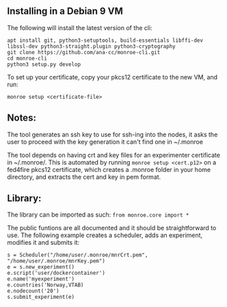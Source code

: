 ## Installing in a Debian 9 VM

The following will install the latest version of the cli:

```
apt install git, python3-setuptools, build-essentials libffi-dev libssl-dev python3-straight.plugin python3-cryptography
git clone https://github.com/ana-cc/monroe-cli.git
cd monroe-cli
python3 setup.py develop
```
To set up your certificate, copy your pkcs12 certificate to the new VM, and run:

```monroe setup <certificate-file>```

## Notes:

The tool generates an ssh key to use for ssh-ing into the nodes, it asks the user to proceed with the key generation it can't find one in ~/.monroe

The tool depends on having crt and key files for an experimenter certificate in ~/.monroe/. This is automated by running ```monroe setup <cert.p12>``` on a fed4fire pkcs12 certificate, which creates a .monroe folder in your home directory, and extracts the cert and key in pem format.

## Library:

The library can be imported as such:
```from monroe.core import *```

The public funtions are all documented and it should be straightforward
to use. The following example creates a scheduler, adds an experiment, modifies it and submits it:

```from monroe.core import *
s = Scheduler("/home/user/.monroe/mnrCrt.pem", "/home/user/.monroe/mnrKey.pem")
e = s.new_experiment()
e.script('user/dockercontainer')
e.name('myexperiment')
e.countries('Norway,VTAB)
e.nodecount('20')
s.submit_experiment(e)
```

